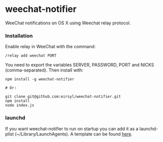 weechat-notifier
================

WeeChat notifications on OS X using Weechat relay protocol.


### Installation

Enable relay in WeeChat with the command: 

    /relay add weechat PORT

You need to export the variables SERVER, PASSWORD, PORT and NICKS (comma-separated).
Then install with: 

    npm install -g weechat-notifier
    
    # Or:
    
    git clone git@github.com:eirsyl/weechat-notifier.git
    npm install 
    node index.js

### launchd

If you want weechat-notifier to run on startup you can add it as a launchd-plist (~/Library/LaunchAgents). A template can be found [here](https://gist.github.com/ekmartin/05b794ac1a2eaa803ff0).
